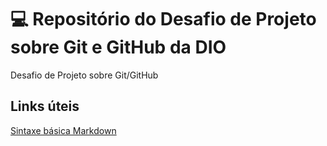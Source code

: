 # 💻 Repositório do Desafio de Projeto sobre Git e GitHub da DIO
Desafio de Projeto sobre Git/GitHub

## Links úteis 
[Sintaxe básica Markdown](https://docs.github.com/pt/get-started/writing-on-github/getting-started-with-writing-and-formatting-on-github/basic-writing-and-formatting-syntax)
